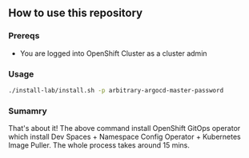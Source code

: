 ## How to use this repository

### Prereqs
 - You are logged into OpenShift Cluster as a cluster admin

### Usage
```bash
./install-lab/install.sh -p arbitrary-argocd-master-password
```

### Sumamry
That's about it! The above command install OpenShift GitOps operator which install Dev Spaces + Namespace Config Operator + Kubernetes Image Puller. The whole process takes around 15 mins.
